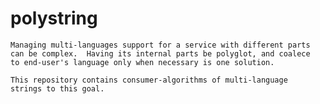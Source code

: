 # polystring

	Managing multi-languages support for a service with different parts
	can be complex.  Having its internal parts be polyglot, and coalece
	to end-user's language only when necessary is one solution.
	
	This repository contains consumer-algorithms of multi-language
	strings to this goal.
